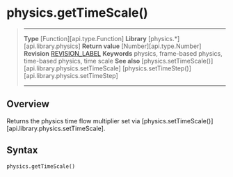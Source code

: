 
# physics.getTimeScale()

> --------------------- ------------------------------------------------------------------------------------------
> __Type__				[Function][api.type.Function]
> __Library__			[physics.*][api.library.physics]
> __Return value__		[Number][api.type.Number]
> __Revision__			[REVISION_LABEL](REVISION_URL)
> __Keywords__			physics, frame-based physics, time-based physics, time scale
> __See also__			[physics.setTimeScale()][api.library.physics.setTimeScale]
>						[physics.setTimeStep()][api.library.physics.setTimeStep]
> --------------------- ------------------------------------------------------------------------------------------


## Overview

Returns the physics time flow multiplier set via [physics.setTimeScale()][api.library.physics.setTimeScale].


## Syntax

	physics.getTimeScale()
